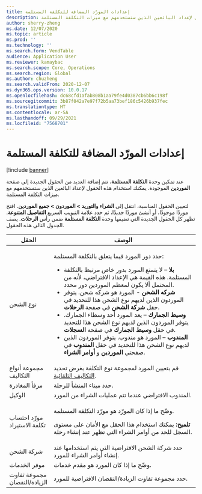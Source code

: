 ```yaml
---
title: إعدادات المورّد المضافة للتكلفة المستلمة
description: يصف هذا الموضوع الحقول الجديدة التي تمت إضافتها إلى صفحة البائعين الموجودة عند تمكين وحدة التكلفة المستلمة. يمكنك استخدام هذه الحقول لإعداد البائعين الذين ستستخدمهم مع ميزات التكلفة المستلمة.
author: sherry-zheng
ms.date: 12/07/2020
ms.topic: article
ms.prod: ''
ms.technology: ''
ms.search.form: VendTable
audience: Application User
ms.reviewer: kamaybac
ms.search.scope: Core, Operations
ms.search.region: Global
ms.author: chuzheng
ms.search.validFrom: 2020-12-07
ms.dyn365.ops.version: 10.0.17
ms.openlocfilehash: dc68cfd1afab808b1aa79fe4d0387cb6bb6c198f
ms.sourcegitcommit: 3b87f042a7e97f72b5aa73bef186c5426b937fec
ms.translationtype: HT
ms.contentlocale: ar-SA
ms.lasthandoff: 09/29/2021
ms.locfileid: "7568701"
---
```

# <a name="vendor-settings-added-for-landed-cost"></a>إعدادات المورّد المضافة للتكلفة المستلمة

[!include [banner](../../includes/banner.md)]

عند تمكين وحدة **التكلفة المستلمة**، تتم إضافة العديد من الحقول الجديدة إلى صفحة **الموردين** الموجودة. يمكنك استخدام هذه الحقول لإعداد البائعين الذين ستستخدمهم مع ميزات التكلفة المستلمة.

لتعيين الحقول المناسبة، انتقل إلى **الشراء والتوريد \> الموردون \> جميع الموردين**. افتح موردًا موجودًا، أو أنشئ موردًا جديدًا، ثم حدد علامة التبويب السريع **التفاصيل المتنوعة**. تظهر كل الحقول الجديدة التي تضيفها وحدة **التكلفة المستلمة** ضمن رأس **الرحلات**. يصف الجدول التالي هذه الحقول.

| الحقل | الوصف |
|---|---|
| نوع الشحن | <p>حدد دور المورد فيما يتعلق بالتكلفة المستلمة:</p><ul><li>**بلا** – لا يتمتع المورد بدور خاص مرتبط بالتكلفة المستلمة. هذه القيمة هي الإعداد الافتراضي، لأنه من المحتمل ألا يكون لمعظم الموردين دور محدد.</li><li>**شركه الشحن** - المورد هو شركه شحن. يتوفر الموردون الذين لديهم نوع الشحن هذا للتحديد في حقل **شركة الشحن** في صفحة **الرحلات**.</li><li>**وسيط الجمارك** – يعد المورد أحد وسطاء الجمارك. يتوفر الموردون الذين لديهم نوع الشحن هذا للتحديد في حقل **وسيط الجمارك** في صفحة **السجلات**.</li><li>**المندوب** – المورد هو مندوب. يتوفر الموردون الذين لديهم نوع الشحن هذا للتحديد في حقل **المندوب** في صفحتي **الموردين** و **أوامر الشراء**.</li></ul> |
| مجموعة أنواع التكاليف | قم بتعيين المورد لمجموعة نوع التكلفة بغرض تحديد [التكاليف التلقائية](auto-cost-setup.md). |
| مرفأ المغادرة | حدد ميناء المنشأ للرحلة. |
| الوكيل | المندوب الافتراضي عندما تتم عمليات الشراء من المورد. |
| مورّد احتساب تكلفة الاستيراد | <p>وضّح ما إذا كان المورّد هو مورّد التكلفة المستلمة.</p><p>**تلميح:** يمكنك استخدام هذا الحقل مع الأمان على مستوى السجل للحد من أوامر الشراء التي تظهر عند إنشاء رحلة.</p> |
| شركة الشحن | حدد شركة الشحن الافتراضية التي يتم استخدامها عند إنشاء أوامر الشراء للمورد. |
| موفر الخدمات | وضّح ما إذا كان المورد هو مقدم خدمات. |
| مجموعة تفاوت الزيادة/النقصان‬ | حدد مجموعة تفاوت الزيادة/النقصان الافتراضية للمورد. |
